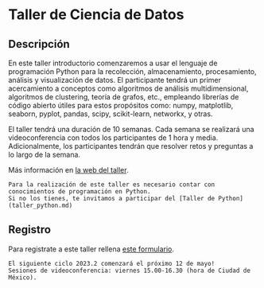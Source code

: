 # Taller de Ciencia de Datos

## Descripción

En este taller introductorio comenzaremos a usar el lenguaje de programación Python para la
recolección, almacenamiento, procesamiento, análisis y visualización de datos. El participante
tendrá un primer acercamiento a conceptos como algoritmos de análisis multidimensional, algoritmos
de clustering, teoría de grafos, etc., empleando librerías de código abierto útiles para estos
propósitos como: numpy, matplotlib, seaborn, pyplot, pandas, scipy, scikit-learn, networkx, y
otras.

El taller tendrá una duración de 10 semanas. Cada semana se realizará una videoconferencia con
todos los participantes de 1 hora y media. Adicionalmente, los participantes tendrán que resolver retos y
preguntas a lo largo de la semana.

Más información en [la web del taller](https://uibcdf.org/Taller-Ciencia-Datos).

```{warning} 
Para la realización de este taller es necesario contar con conocimientos de programación en Python.  
Si no los tienes, te invitamos a participar del [Taller de Python](taller_python.md)
```

## Registro

Para registrate a este taller rellena [este formulario](https://forms.gle/oaeh4GWsJTkMzHks8).

```{important} 
El siguiente ciclo 2023.2 comenzará el próximo 12 de mayo! 
Sesiones de videoconferencia: viernes 15.00-16.30 (hora de Ciudad de México).
```

